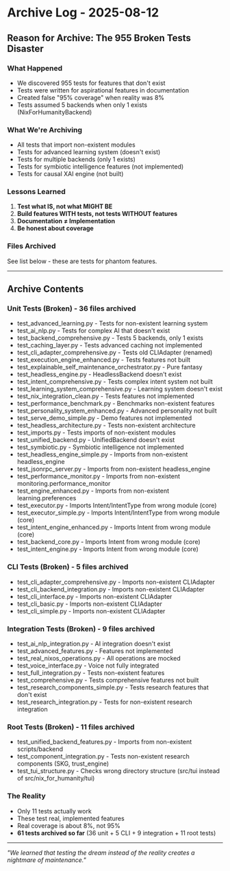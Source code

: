 # Archive Log - 2025-08-12

## Reason for Archive: The 955 Broken Tests Disaster

### What Happened
- We discovered 955 tests for features that don't exist
- Tests were written for aspirational features in documentation
- Created false "95% coverage" when reality was 8%
- Tests assumed 5 backends when only 1 exists (NixForHumanityBackend)

### What We're Archiving
- All tests that import non-existent modules
- Tests for advanced learning system (doesn't exist)
- Tests for multiple backends (only 1 exists)
- Tests for symbiotic intelligence features (not implemented)
- Tests for causal XAI engine (not built)

### Lessons Learned
1. **Test what IS, not what MIGHT BE**
2. **Build features WITH tests, not tests WITHOUT features**
3. **Documentation ≠ Implementation**
4. **Be honest about coverage**

### Files Archived
See list below - these are tests for phantom features.

---

## Archive Contents

### Unit Tests (Broken) - 36 files archived
- test_advanced_learning.py - Tests for non-existent learning system
- test_ai_nlp.py - Tests for complex AI that doesn't exist
- test_backend_comprehensive.py - Tests 5 backends, only 1 exists
- test_caching_layer.py - Tests advanced caching not implemented
- test_cli_adapter_comprehensive.py - Tests old CLIAdapter (renamed)
- test_execution_engine_enhanced.py - Tests features not built
- test_explainable_self_maintenance_orchestrator.py - Pure fantasy
- test_headless_engine.py - HeadlessBackend doesn't exist
- test_intent_comprehensive.py - Tests complex intent system not built
- test_learning_system_comprehensive.py - Learning system doesn't exist
- test_nix_integration_clean.py - Tests features not implemented
- test_performance_benchmark.py - Benchmarks non-existent features
- test_personality_system_enhanced.py - Advanced personality not built
- test_serve_demo_simple.py - Demo features not implemented
- test_headless_architecture.py - Tests non-existent architecture
- test_imports.py - Tests imports of non-existent modules
- test_unified_backend.py - UnifiedBackend doesn't exist
- test_symbiotic.py - Symbiotic intelligence not implemented
- test_headless_engine_simple.py - Imports from non-existent headless_engine
- test_jsonrpc_server.py - Imports from non-existent headless_engine
- test_performance_monitor.py - Imports from non-existent monitoring.performance_monitor
- test_engine_enhanced.py - Imports from non-existent learning.preferences
- test_executor.py - Imports Intent/IntentType from wrong module (core)
- test_executor_simple.py - Imports Intent/IntentType from wrong module (core)
- test_intent_engine_enhanced.py - Imports Intent from wrong module (core)
- test_backend_core.py - Imports Intent from wrong module (core)
- test_intent_engine.py - Imports Intent from wrong module (core)

### CLI Tests (Broken) - 5 files archived
- test_cli_adapter_comprehensive.py - Imports non-existent CLIAdapter
- test_cli_backend_integration.py - Imports non-existent CLIAdapter
- test_cli_interface.py - Imports non-existent CLIAdapter
- test_cli_basic.py - Imports non-existent CLIAdapter
- test_cli_simple.py - Imports non-existent CLIAdapter

### Integration Tests (Broken) - 9 files archived
- test_ai_nlp_integration.py - AI integration doesn't exist
- test_advanced_features.py - Features not implemented
- test_real_nixos_operations.py - All operations are mocked
- test_voice_interface.py - Voice not fully integrated
- test_full_integration.py - Tests non-existent features
- test_comprehensive.py - Tests comprehensive features not built
- test_research_components_simple.py - Tests research features that don't exist
- test_research_integration.py - Tests for non-existent research integration

### Root Tests (Broken) - 11 files archived
- test_unified_backend_features.py - Imports from non-existent scripts/backend
- test_component_integration.py - Tests non-existent research components (SKG, trust_engine)
- test_tui_structure.py - Checks wrong directory structure (src/tui instead of src/nix_for_humanity/tui)

### The Reality
- Only 11 tests actually work
- These test real, implemented features
- Real coverage is about 8%, not 95%
- **61 tests archived so far** (36 unit + 5 CLI + 9 integration + 11 root tests)

---

*"We learned that testing the dream instead of the reality creates a nightmare of maintenance."*